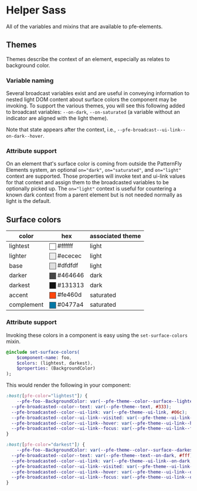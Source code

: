 # Helper Sass

All of the variables and mixins that are available to pfe-elements.

## Themes

Themes describe the context of an element, especially as relates to background color.

### Variable naming

Several broadcast variables exist and are useful in conveying information to nested light DOM content about surface colors the component may be invoking. To support the various themes, you will see this following added to broadcast variables: `--on-dark`, `--on-saturated` (a variable without an indicator are aligned with the light theme).

Note that state appears after the context, i.e., `--pfe-broadcast--ui-link--on-dark--hover`.

### Attribute support
On an element that's surface color is coming from outside the PatternFly Elements system, an optional `on="dark"`, `on="saturated"`, and `on="light"` context are supported.  Those properties will invoke text and ui-link values for that context and assign them to the broadcasted variables to be optionally picked up. The `on="light"` context is useful for countering a known dark context from a parent element but is not needed normally as light is the default.

## Surface colors

<style>
    .color-preview {
        display: inline-block;
        width: 1em;
        height: 1em;
        vertical-align: middle;
        background-color: var(--bg, #ffffff);
        border: 1px solid #444444;
    }
</style>

| color | hex | associated theme |
|-------|-----| ------- |
| lightest | <span class="color-preview" style="--bg:#ffffff"></span> #ffffff | light |
| lighter | <span class="color-preview" style="--bg:#ececec"></span> #ececec | light |
| base | <span class="color-preview" style="--bg:#dfdfdf"></span> #dfdfdf | light |
| darker | <span class="color-preview" style="--bg:#464646"></span> #464646 | dark |
| darkest | <span class="color-preview" style="--bg:#131313"></span> #131313 | dark |
| accent | <span class="color-preview" style="--bg:#fe460d"></span> #fe460d | saturated |
| complement | <span class="color-preview" style="--bg:#0477a4"></span> #0477a4 | saturated |

### Attribute support

Invoking these colors in a component is easy using the `set-surface-colors` mixin.

```sass
@include set-surface-colors(
    $component-name: foo,
    $colors: (lightest, darkest),
    $properties: (BackgroundColor)
);
```

This would render the following in your component:

```css
:host([pfe-color="lightest"]) {
    --pfe-foo--BackgroundColor: var(--pfe-theme--color--surface--lightest, #fff);
  --pfe-broadcasted--color--text: var(--pfe-theme--text, #333);
  --pfe-broadcasted--color--ui-link: var(--pfe-theme--ui-link, #06c);
  --pfe-broadcasted--color--ui-link--visited: var(--pfe-theme--ui-link--visited, rebeccapurple);
  --pfe-broadcasted--color--ui-link--hover: var(--pfe-theme--ui-link--hover, #003366);
  --pfe-broadcasted--color--ui-link--focus: var(--pfe-theme--ui-link--focus, #003366);
}

:host([pfe-color="darkest"]) {
    --pfe-foo--BackgroundColor: var(--pfe-theme--color--surface--darkest, #131313);
  --pfe-broadcasted--color--text: var(--pfe-theme--text--on-dark, #fff);
  --pfe-broadcasted--color--ui-link: var(--pfe-theme--ui-link--on-dark, #99ccff);
  --pfe-broadcasted--color--ui-link--visited: var(--pfe-theme--ui-link--on-dark--visited, #b38cd9);
  --pfe-broadcasted--color--ui-link--hover: var(--pfe-theme--ui-link--on-dark--hover, #cce6ff);
  --pfe-broadcasted--color--ui-link--focus: var(--pfe-theme--ui-link--on-dark--focus, #cce6ff);
}
```